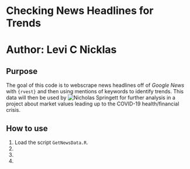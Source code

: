 # Checking News Headlines for Trends
# Author: Levi C Nicklas


## Purpose
The goal of this code is to webscrape news headlines off of *Google News* with `{rvest}` 
and then using mentions of keywords to identify trends. This data will then be used by
![Nicholas Springett]("https://github.com/NSpring1221") for further analysis in a project about market values leading
up to the COVID-19 health/financial crisis.

## How to use

1.  Load the script `GetNewsData.R`.
2.  
3.  
4.  

